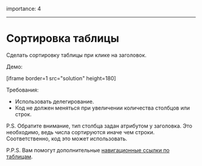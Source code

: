 importance: 4

---

# Сортировка таблицы

Сделать сортировку таблицы при клике на заголовок.

Демо:

[iframe border=1 src="solution" height=180]

Требования:

- Использовать делегирование.
- Код не должен меняться при увеличении количества столбцов или строк.

P.S. Обратите внимание, тип столбца задан атрибутом у заголовка. Это необходимо, ведь числа сортируются иначе чем строки. Соответственно, код это может использовать.

P.P.S. Вам помогут дополнительные [навигационные ссылки по таблицам](info:traversing-dom#dom-navigation-tables).